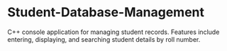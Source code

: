 # Student-Database-Management
 C++ console application for managing student records. Features include entering, displaying, and searching student details by roll number. 
